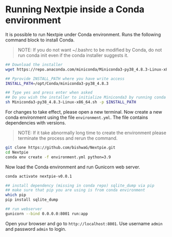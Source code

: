 # Running Nextpie inside a Conda environment

It is possible to run Nextpie under Conda environment. Runs the following command block to install Conda. 

> NOTE: If you do not want ~/.bashrc to be modified by Conda, do not run conda init even if the conda installer suggests it.

```bash
## Download the installer
wget https://repo.anaconda.com/miniconda/Miniconda3-py38_4.8.3-Linux-x86_64.sh

## Pprovide INSTALL_PATH where you have write access
INSTALL_PATH=/opt/Conda/miniconda3-py38_4.8.3

## Type yes and press enter when asked
## Do you wish the installer to initialize Miniconda3 by running conda init?
sh Miniconda3-py38_4.8.3-Linux-x86_64.sh -p $INSTALL_PATH
```
For changes to take effect, please open a new terminal.
Now create a new conda environment using the file `environment.yml`. The file contains dependencies with versions.

> NOTE: If it take abnormally long time to create the environment please terminate the process and rerun the command.

```bash
git clone https://github.com/bishwaG/Nextpie.git
cd Nextpie
conda env create -f environment.yml python=3.9
```

Now load the Conda environment and run Gunicorn web server. 

```bash
conda activate nextpie-v0.0.1

## install dependency (missing in conda repo) sqlite_dump via pip
## make sure that pip you are using is from conda environment
which pip
pip install sqlite_dump

## run webserver
gunicorn --bind 0.0.0.0:8001 run:app
```

Open your browser and go to `http://localhost:8001`. Use username `admin` and password `admin` to login.
